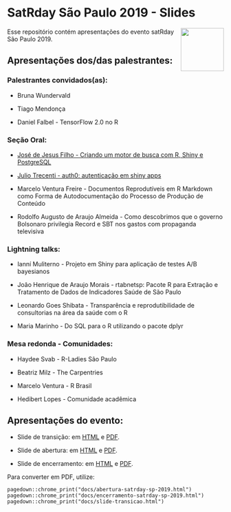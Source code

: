 # SatRday São Paulo 2019 - Slides

<img src="https://raw.githubusercontent.com/satRdays/saopaulo2019_slides/master/docs/img/satrdaysp.png" height="100"  align="right">

Esse repositório contém apresentações do evento satRday São Paulo 2019.


## Apresentações dos/das palestrantes:

### Palestrantes convidados(as):

-  Bruna Wundervald

- Tiago Mendonça

- Daniel Falbel - TensorFlow 2.0 no R

### Seção Oral:
- [José de Jesus Filho - Criando um motor de busca com R, Shiny e PostgreSQL](https://jjesusfilho.github.io/FullTextSearch/)

- [Julio Trecenti - auth0: autenticação em shiny apps](https://jtrecenti.github.io/slides/satrday/)

- Marcelo Ventura Freire - Documentos Reprodutíveis em R Markdown como Forma de Autodocumentação do Processo de Produção de Conteúdo

- Rodolfo Augusto de Araujo Almeida - Como descobrimos que o governo Bolsonaro privilegia Record e SBT nos gastos com propaganda televisiva



### Lightning talks:

- Ianní Muliterno - Projeto em Shiny para aplicação de testes A/B bayesianos

- João Henrique de Araujo Morais - rtabnetsp: Pacote R para Extração e Tratamento de Dados de Indicadores Saúde de São Paulo

- Leonardo Goes Shibata - Transparência e reprodutibilidade de consultorias na área da saúde com o R

- Maria Marinho - Do SQL para o R utilizando o pacote dplyr


### Mesa redonda - Comunidades:

- Haydee Svab - R-Ladies São Paulo 

- Beatriz Milz - The Carpentries

- Marcelo Ventura - R Brasil

- Hedibert Lopes - Comunidade acadêmica


## Apresentações do evento:

- Slide de transição: em [HTML](https://satRdays.github.io/saopaulo2019_slides/slide-transicao.html) e [PDF](https://satRdays.github.io/saopaulo2019_slides/slide-transicao.pdf).


- Slide de abertura: em [HTML](https://satRdays.github.io/saopaulo2019_slides/abertura-satrday-sp-2019.html) e [PDF](https://satRdays.github.io/saopaulo2019_slides/abertura-satrday-sp-2019.pdf).


- Slide de encerramento: em [HTML](https://satRdays.github.io/saopaulo2019_slides/encerramento-satrday-sp-2019.html) e [PDF](https://satRdays.github.io/saopaulo2019_slides/encerramento-satrday-sp-2019.pdf).

Para converter em PDF, utilize:

```
pagedown::chrome_print("docs/abertura-satrday-sp-2019.html")
pagedown::chrome_print("docs/encerramento-satrday-sp-2019.html")
pagedown::chrome_print("docs/slide-transicao.html")
```
